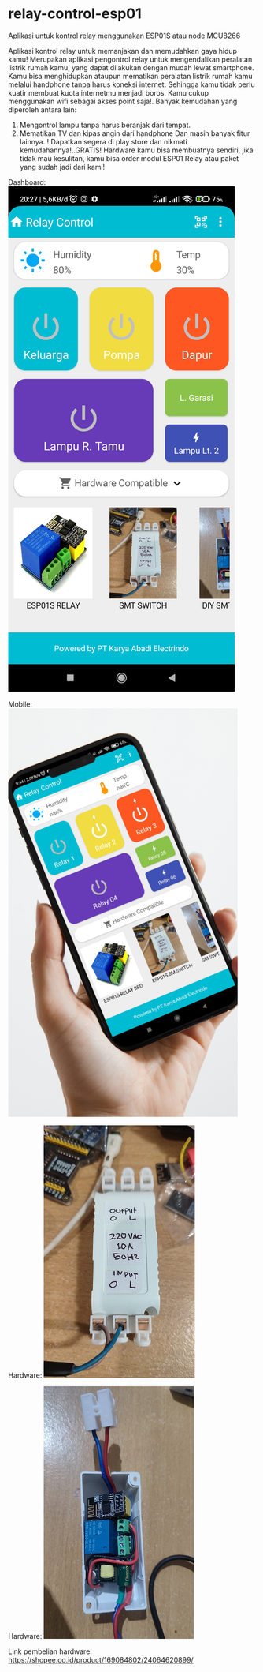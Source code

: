 # relay-control-esp01
Aplikasi untuk kontrol relay menggunakan ESP01S atau node MCU8266

Aplikasi kontrol relay untuk memanjakan dan memudahkan gaya hidup kamu! 
Merupakan aplikasi pengontrol relay untuk mengendalikan peralatan listrik rumah kamu, yang dapat dilakukan dengan mudah lewat smartphone. 
Kamu bisa menghidupkan ataupun mematikan peralatan listrik rumah kamu melalui handphone tanpa harus koneksi internet.
Sehingga kamu tidak perlu kuatir membuat kuota internetmu menjadi boros.  Kamu cukup menggunakan wifi sebagai akses point saja!. 
Banyak kemudahan yang diperoleh antara lain:
1. Mengontrol lampu tanpa harus beranjak dari tempat. 
2. Mematikan TV dan kipas angin dari handphone
Dan masih banyak fitur lainnya..! 
Dapatkan segera di play store dan nikmati kemudahannya!..GRATIS! 
Hardware kamu bisa membuatnya sendiri, jika tidak mau kesulitan, kamu bisa order modul ESP01 Relay atau paket yang sudah jadi dari kami!

Dashboard:
![image](https://github.com/alimuntaha08/relay-control-esp01/blob/main/1709904614163.jpg)

Mobile:
![image](https://github.com/alimuntaha08/relay-control-esp01/blob/main/1709904614214.png)

Hardware:
![image](https://github.com/alimuntaha08/relay-control-esp01/blob/main/sm_switch.jpg)

Hardware:
![image](https://github.com/alimuntaha08/relay-control-esp01/blob/main/sm_switch_insid.jpg)

Link pembelian hardware:
https://shopee.co.id/product/169084802/24064620899/
